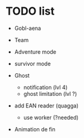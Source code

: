 # TODO list

* Gobl-aena
* Team
* Adventure mode
* survivor mode
* Ghost
	* notification (lvl 4)
	* ghost limitation (lvl ?)


* add EAN reader (quagga)
	* use worker (?needed)

* Animation de fin
